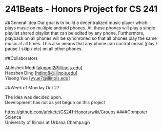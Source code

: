 241Beats - Honors Project for CS 241
============

##General Idea
Our goal is to build a decentralized music player which plays music on multiple android phones. All these phones will play a single playlist shared playlist that can be edited by any phone. Furthermore, playback on all phones will be synchroned so that all phones play the same music at all times. This also means that any phone can control music (play / pause / skip / etc) on all other phones.

##Collaborators

Abhishek Modi [akmodi2@illinois.edu]<br>
Haozhen Ding [hding8@illinois.edu]<br>
Yisong Yue [yyue7@illinois.edu]

##Week of Monday Oct 27

The idea was decided upon.<br>
Development has not as yet begun on this project

https://github.com/afekete/CS241-Honors/wiki/Groups
####Computer Science<br>University of Illinois at Urbana Champaign

